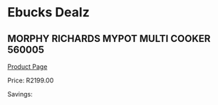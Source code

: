 
# Ebucks Dealz
## MORPHY RICHARDS MYPOT MULTI COOKER 560005
[Product Page](https://www.ebucks.com/web/shop/productSelected.do?prodId=1146880514&catId=704983235)

Price: R2199.00

Savings: 


	